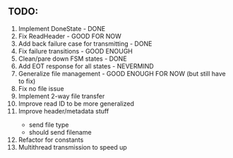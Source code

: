 <h2>TODO:</h2>
<ol>
  <li>Implement DoneState - DONE</li>
  <li>Fix ReadHeader - GOOD FOR NOW</li>
  <li>Add back failure case for transmitting - DONE</li>
  <li>Fix failure transitions - GOOD ENOUGH</li>
  <li>Clean/pare down FSM states - DONE</li>
  <li>Add EOT response for all states - NEVERMIND</li>
  <li>Generalize file management - GOOD ENOUGH FOR NOW (but still have to fix)</li>
  <li>Fix no file issue</li>
  <li>Implement 2-way file transfer</li>
  <li>Improve read ID to be more generalized</li>
  <li>Improve header/metadata stuff</li>
  <ul>
    <li>send file type</li>
    <li>should send filename</li>
  </ul>
  <li>Refactor for constants</li>
  <li>Multithread transmission to speed up</li>
</ol>
